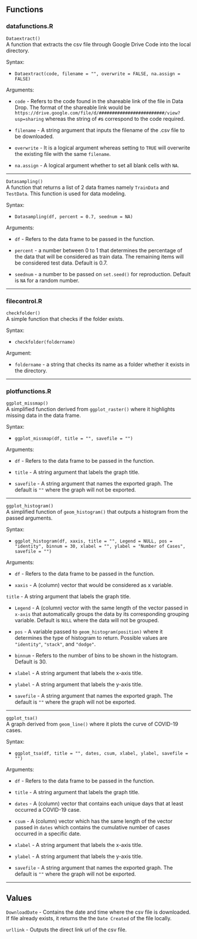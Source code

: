 Functions
---------

### datafunctions.R

`Dataextract()`  
A function that extracts the csv file through Google Drive Code into the
local directory.

Syntax:

-   `Dataextract(code, filename = "", overwrite = FALSE, na.assign = FALSE)`

Arguments:

-   `code` - Refers to the code found in the shareable link of the file
    in Data Drop. The format of the shareable link would be
    `https://drive.google.com/file/d/#########################/view?usp=sharing`
    whereas the string of `#`s correspond to the code required.

-   `filename` - A string argument that inputs the filename of the .csv
    file to be downloaded.

-   `overwrite` - It is a logical argument whereas setting to `TRUE`
    will overwrite the existing file with the same `filename`.

-   `na.assign` - A logical argument whether to set all blank cells with
    `NA`.

------------------------------------------------------------------------

`Datasampling()`  
A function that returns a list of 2 data frames namely `TrainData` and
`TestData`. This function is used for data modeling.

Syntax:

-   `Datasampling(df, percent = 0.7, seednum = NA)`

Arguments:

-   `df` - Refers to the data frame to be passed in the function.

-   `percent` - a number between 0 to 1 that determines the percentage
    of the data that will be considered as train data. The remaining
    items will be considered test data. Default is 0.7.

-   `seednum` - a number to be passed on `set.seed()` for reproduction.
    Default is `NA` for a random number.

------------------------------------------------------------------------

### filecontrol.R

`checkfolder()`  
A simple function that checks if the folder exists.

Syntax:

-   `checkfolder(foldername)`

Argument:

-   `foldername` - a string that checks its name as a folder whether it
    exists in the directory.

------------------------------------------------------------------------

### plotfunctions.R

`ggplot_missmap()`  
A simplified function derived from `ggplot_raster()` where it highlights
missing data in the data frame.

Syntax:

-   `ggplot_missmap(df, title = "", savefile = "")`

Arguments:

-   `df` - Refers to the data frame to be passed in the function.

-   `title` - A string argument that labels the graph title.

-   `savefile` - A string argument that names the exported graph. The
    default is `""` where the graph will not be exported.

------------------------------------------------------------------------

`ggplot_histogram()`  
A simplified function of `geom_histogram()` that outputs a histogram
from the passed arguments.

Syntax:

-   `ggplot_histogram(df, xaxis, title = "", Legend = NULL, pos = "identity", binnum = 30, xlabel = "", ylabel = "Number of Cases", savefile = "")`

Arguments:

-   `df` - Refers to the data frame to be passed in the function.

-   `xaxis` - A (column) vector that would be considered as x variable.

`title` - A string argument that labels the graph title.

-   `Legend` - A (column) vector with the same length of the vector
    passed in `x-axis` that automatically groups the data by its
    corresponding grouping variable. Default is `NULL` where the data
    will not be grouped.

-   `pos` - A variable passed to `geom_histogram(position)` where it
    determines the type of histogram to return. Possible values are
    `"identity"`, `"stack"`, and `"dodge"`.

-   `binnum` - Refers to the number of bins to be shown in the
    histogram. Default is 30.

-   `xlabel` - A string argument that labels the x-axis title.

-   `ylabel` - A string argument that labels the y-axis title.

-   `savefile` - A string argument that names the exported graph. The
    default is `""` where the graph will not be exported.

------------------------------------------------------------------------

`ggplot_tsa()`  
A graph derived from `geom_line()` where it plots the curve of COVID-19
cases.

Syntax:

-   `ggplot_tsa(df, title = "", dates, csum, xlabel, ylabel, savefile = "")`

Arguments:

-   `df` - Refers to the data frame to be passed in the function.

-   `title` - A string argument that labels the graph title.

-   `dates` - A (column) vector that contains each unique days that at
    least occurred a COVID-19 case.

-   `csum` - A (column) vector which has the same length of the vector
    passed in `dates` which contains the cumulative number of cases
    occurred in a specific date.

-   `xlabel` - A string argument that labels the x-axis title.

-   `ylabel` - A string argument that labels the y-axis title.

-   `savefile` - A string argument that names the exported graph. The
    default is `""` where the graph will not be exported.

------------------------------------------------------------------------

Values
------

`DownloadDate` - Contains the date and time where the csv file is
downloaded. If file already exists, it returns the the `Date Created` of
the file locally.

`urllink` - Outputs the direct link url of the csv file.
